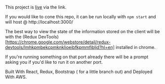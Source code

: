 This project is [live](http://grantwillison.tech/) via the link.

If you would like to cone this repo, it can be run locally with ```npm start``` and will host @ http://localhost:3000/

The best way to view the state of the information stored on the client will be with the (Redux DevTools)[https://chrome.google.com/webstore/detail/redux-devtools/lmhkpmbekcpmknklioeibfkpmmfibljd?hl=en] installed in chrome.

If you're running something on that port already there will be a prompt asking you if you'd like to run it on another port.


Built With React, Redux, Bootstrap ( for a little branch out) and Deployed With AWS.
